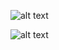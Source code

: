![alt text](https://github.com/byrongaspard/RoboBoat_TU.git/Images/EmergencyTransmitter/EmergencyTransmitter_Exterior.jpeg)

![alt text](https://github.com/byrongaspard/RoboBoat_TU.git/Images/EmergencyTransmitter/EmergencyTransmitter_Interior.jpeg)
